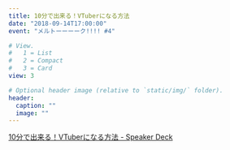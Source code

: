 ```yaml
---
title: 10分で出来る！VTuberになる方法
date: "2018-09-14T17:00:00"
event: "メルトーーーーク!!!! #4"

# View.
#   1 = List
#   2 = Compact
#   3 = Card
view: 3

# Optional header image (relative to `static/img/` folder).
header:
  caption: ""
  image: ""
---
```


[10分で出来る！VTuberになる方法 - Speaker Deck](https://speakerdeck.com/nkjzm/10fen-dechu-lai-ru-vtuberninarufang-fa)
